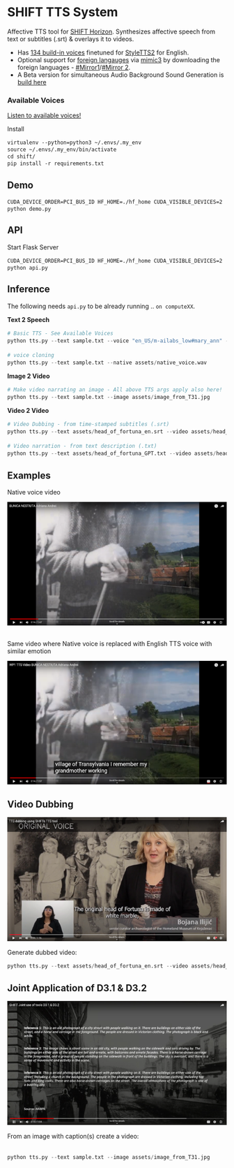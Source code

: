 # SHIFT TTS System

Affective TTS tool for [SHIFT Horizon](https://shift-europe.eu/). Synthesizes affective speech from text or subtitles (.srt) & overlays it to videos.
  - Has [134 build-in voices](https://audeering.github.io/shift/) finetuned for [StyleTTS2](https://github.com/yl4579/StyleTTS2) for English.
  - Optional support for  [foreign langauges](https://github.com/MycroftAI/mimic3-voices) via [mimic3](https://pypi.org/project/mycroft-mimic3-tts/) by downloading the foreign languages - [#Mirror1](https://github.com/MycroftAI/mimic3-voices)/[#Mirror 2](https://huggingface.co/mukowaty/mimic3-voices/tree/main/voices).
  - A Beta version for simultaneous Audio Background Sound Generation is [build here](https://huggingface.co/dkounadis/artificial-styletts2)

### Available Voices

<a href="https://audeering.github.io/shift/">Listen to available voices!</a>

Install

```
virtualenv --python=python3 ~/.envs/.my_env
source ~/.envs/.my_env/bin/activate
cd shift/
pip install -r requirements.txt
```

## Demo

```
CUDA_DEVICE_ORDER=PCI_BUS_ID HF_HOME=./hf_home CUDA_VISIBLE_DEVICES=2 python demo.py
```

## API

Start Flask Server

```
CUDA_DEVICE_ORDER=PCI_BUS_ID HF_HOME=./hf_home CUDA_VISIBLE_DEVICES=2 python api.py
```

## Inference

The following needs `api.py` to be already running .. `on computeXX`. 

**Text 2 Speech**

```python
# Basic TTS - See Available Voices
python tts.py --text sample.txt --voice "en_US/m-ailabs_low#mary_ann" --affective

# voice cloning
python tts.py --text sample.txt --native assets/native_voice.wav
```

**Image 2 Video**

```python
# Make video narrating an image - All above TTS args apply also here!
python tts.py --text sample.txt --image assets/image_from_T31.jpg
```

**Video 2 Video**

```python
# Video Dubbing - from time-stamped subtitles (.srt)
python tts.py --text assets/head_of_fortuna_en.srt --video assets/head_of_fortuna.mp4

# Video narration - from text description (.txt)
python tts.py --text assets/head_of_fortuna_GPT.txt --video assets/head_of_fortuna.mp4
```

## Examples

Native voice video

[![Native voice ANBPR video](assets/native_video_thumb.png)](https://www.youtube.com/watch?v=tmo2UbKYAqc)

##

Same video where Native voice is replaced with English TTS voice with similar emotion


[![Same video w. Native voice replaced with English TTS](assets/tts_video_thumb.png)](https://www.youtube.com/watch?v=geI1Vqn4QpY)


## Video Dubbing

[![Review demo SHIFT](assets/review_demo_thumb.png)](https://www.youtube.com/watch?v=bpt7rOBENcQ)

Generate dubbed video:


```python
python tts.py --text assets/head_of_fortuna_en.srt --video assets/head_of_fortuna.mp4

```


## Joint Application of D3.1 & D3.2

[![Captions To Video](assets/caption_to_video_thumb.png)](https://youtu.be/wWC8DpOKVvQ)

From an image with caption(s) create a video:

```python

python tts.py --text sample.txt --image assets/image_from_T31.jpg
```

